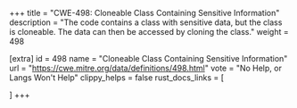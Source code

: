 +++
title = "CWE-498: Cloneable Class Containing Sensitive Information"
description	= "The code contains a class with sensitive data, but the class is cloneable. The data can then be accessed by cloning the class."
weight = 498

[extra]
id = 498
name = "Cloneable Class Containing Sensitive Information"
url = "https://cwe.mitre.org/data/definitions/498.html"
vote = "No Help, or Langs Won't Help"
clippy_helps = false
rust_docs_links = [
	
]
+++

